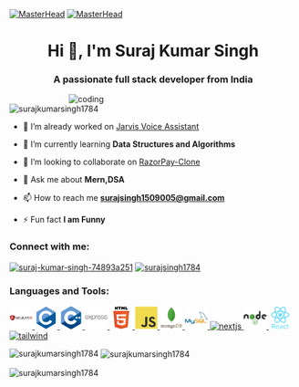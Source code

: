 [![MasterHead](https://developers.giphy.com/branch/master/static/api-512d36c09662682717108a38bbb5c57d.gif)](https://surajkumarsingh.io)
[![MasterHead](https://firebasestorage.googleapis.com/v0/b/flexi-coding.appspot.com/o/dempgi7-520f8d5f-63d4-4453-8822-dbc149ae27f8.gif?alt=media&token=91c0c7b2-93c3-4029-b011-1a8703c5730d)](https://surajkumarsingh.io)
<h1 align="center">Hi 👋, I'm Suraj Kumar Singh</h1>
<h3 align="center">A passionate full stack developer from India</h3>
<img align="right" alt="coding" width="400" src="https://inosocial.com/wp-content/uploads/2020/01/programmer.gif" 

<p align="left"> <img src="https://komarev.com/ghpvc/?username=surajkumarsingh1784&label=Profile%20views&color=0e75b6&style=flat" alt="surajkumarsingh1784" /> </p>

- 🔭 I’m already worked on [Jarvis Voice Assistant](https://surajkumarsingh1784.github.io/jarvis-chatbot/)

- 🌱 I’m currently learning **Data Structures and Algorithms**

- 👯 I’m looking to collaborate on [RazorPay-Clone](https://github.com/surajkumarsingh1784/Razorpay-Clone.git)

- 💬 Ask me about **Mern,DSA**

- 📫 How to reach me **surajsingh1509005@gmail.com**

- ⚡ Fun fact **I am Funny**

<h3 align="left">Connect with me:</h3>
<p align="left">
<a href="https://linkedin.com/in/suraj-kumar-singh-74893a251" target="blank"><img align="center" src="https://raw.githubusercontent.com/rahuldkjain/github-profile-readme-generator/master/src/images/icons/Social/linked-in-alt.svg" alt="suraj-kumar-singh-74893a251" height="30" width="40" /></a>
<a href="https://auth.geeksforgeeks.org/user/surajsingh1784" target="blank"><img align="center" src="https://raw.githubusercontent.com/rahuldkjain/github-profile-readme-generator/master/src/images/icons/Social/geeks-for-geeks.svg" alt="surajsingh1784" height="30" width="40" /></a>
</p>

<h3 align="left">Languages and Tools:</h3>
<p align="left"> <a href="https://angular.io" target="_blank" rel="noreferrer"> <img src="https://raw.githubusercontent.com/devicons/devicon/master/icons/angularjs/angularjs-original-wordmark.svg" alt="angularjs" width="40" height="40"/> </a> <a href="https://www.cprogramming.com/" target="_blank" rel="noreferrer"> <img src="https://raw.githubusercontent.com/devicons/devicon/master/icons/c/c-original.svg" alt="c" width="40" height="40"/> </a> <a href="https://www.w3schools.com/cpp/" target="_blank" rel="noreferrer"> <img src="https://raw.githubusercontent.com/devicons/devicon/master/icons/cplusplus/cplusplus-original.svg" alt="cplusplus" width="40" height="40"/> </a> <a href="https://expressjs.com" target="_blank" rel="noreferrer"> <img src="https://raw.githubusercontent.com/devicons/devicon/master/icons/express/express-original-wordmark.svg" alt="express" width="40" height="40"/> </a> <a href="https://www.w3.org/html/" target="_blank" rel="noreferrer"> <img src="https://raw.githubusercontent.com/devicons/devicon/master/icons/html5/html5-original-wordmark.svg" alt="html5" width="40" height="40"/> </a> <a href="https://developer.mozilla.org/en-US/docs/Web/JavaScript" target="_blank" rel="noreferrer"> <img src="https://raw.githubusercontent.com/devicons/devicon/master/icons/javascript/javascript-original.svg" alt="javascript" width="40" height="40"/> </a> <a href="https://www.mongodb.com/" target="_blank" rel="noreferrer"> <img src="https://raw.githubusercontent.com/devicons/devicon/master/icons/mongodb/mongodb-original-wordmark.svg" alt="mongodb" width="40" height="40"/> </a> <a href="https://www.mysql.com/" target="_blank" rel="noreferrer"> <img src="https://raw.githubusercontent.com/devicons/devicon/master/icons/mysql/mysql-original-wordmark.svg" alt="mysql" width="40" height="40"/> </a> <a href="https://nextjs.org/" target="_blank" rel="noreferrer"> <img src="https://cdn.worldvectorlogo.com/logos/nextjs-2.svg" alt="nextjs" width="40" height="40"/> </a> <a href="https://nodejs.org" target="_blank" rel="noreferrer"> <img src="https://raw.githubusercontent.com/devicons/devicon/master/icons/nodejs/nodejs-original-wordmark.svg" alt="nodejs" width="40" height="40"/> </a> <a href="https://reactjs.org/" target="_blank" rel="noreferrer"> <img src="https://raw.githubusercontent.com/devicons/devicon/master/icons/react/react-original-wordmark.svg" alt="react" width="40" height="40"/> </a> <a href="https://tailwindcss.com/" target="_blank" rel="noreferrer"> <img src="https://www.vectorlogo.zone/logos/tailwindcss/tailwindcss-icon.svg" alt="tailwind" width="40" height="40"/> </a> </p>

<p><img align="left" src="https://github-readme-stats.vercel.app/api/top-langs?username=surajkumarsingh1784&show_icons=true&locale=en&layout=compact" alt="surajkumarsingh1784" /></p>

<p>&nbsp;<img align="center" src="https://github-readme-stats.vercel.app/api?username=surajkumarsingh1784&show_icons=true&locale=en" alt="surajkumarsingh1784" /></p>

<p><img align="center" src="https://github-readme-streak-stats.herokuapp.com/?user=surajkumarsingh1784&" alt="surajkumarsingh1784" /></p>
 
